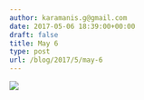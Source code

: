 ```yaml
---
author: karamanis.g@gmail.com
date: 2017-05-06 18:39:00+00:00
draft: false
title: May 6
type: post
url: /blog/2017/5/may-6
---
```


![](/images/2017-05-06-20175may-6/IMG_1046.jpg)

